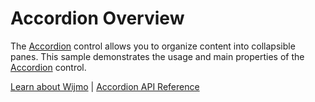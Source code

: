 Accordion Overview
==================

The [Accordion](https://www.grapecity.com/wijmo/api/classes/wijmo_nav.accordion.html) control allows you to organize content into collapsible panes. This sample demonstrates the usage and main properties of the [Accordion](https://www.grapecity.com/wijmo/api/classes/wijmo_nav.accordion.html) control.

[Learn about Wijmo](https://www.grapecity.com/wijmo) | [Accordion API Reference](https://www.grapecity.com/wijmo/api/classes/wijmo_nav.accordion.html)